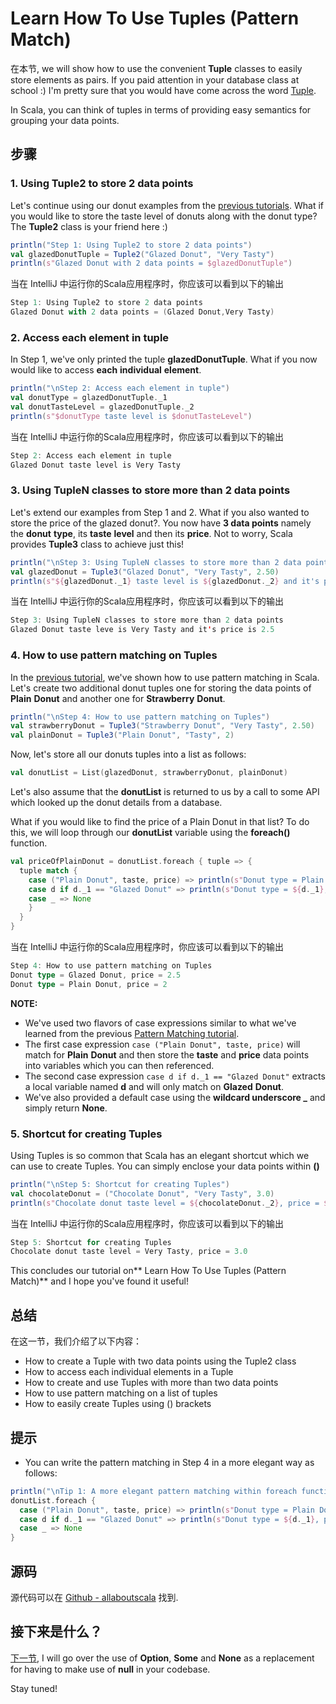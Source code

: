 # Learn How To Use Tuples (Pattern Match)

在本节, we will show how to use the convenient **Tuple** classes to easily store elements as pairs. If you paid attention in your database class at school :) I'm pretty sure that you would have come across the word [Tuple](https://en.wikipedia.org/wiki/Tuple).

 

In Scala, you can think of tuples in terms of providing easy semantics for grouping your data points.

## 步骤

### 1. Using Tuple2 to store 2 data points

Let's continue using our donut examples from the [previous tutorials](http://allaboutscala.com/tutorials/). What if you would like to store the taste level of donuts along with the donut type? The **Tuple2** class is your friend here :)

```scala
println("Step 1: Using Tuple2 to store 2 data points")
val glazedDonutTuple = Tuple2("Glazed Donut", "Very Tasty")
println(s"Glazed Donut with 2 data points = $glazedDonutTuple")

```

当在 IntelliJ 中运行你的Scala应用程序时，你应该可以看到以下的输出

```scala
Step 1: Using Tuple2 to store 2 data points
Glazed Donut with 2 data points = (Glazed Donut,Very Tasty)

```

### 2. Access each element in tuple

In Step 1, we've only printed the tuple **glazedDonutTuple**. What if you now would like to access **each** **individual** **element**.

```scala
println("\nStep 2: Access each element in tuple")
val donutType = glazedDonutTuple._1
val donutTasteLevel = glazedDonutTuple._2
println(s"$donutType taste level is $donutTasteLevel")

```

当在 IntelliJ 中运行你的Scala应用程序时，你应该可以看到以下的输出

```scala
Step 2: Access each element in tuple
Glazed Donut taste level is Very Tasty

```

### 3. Using TupleN classes to store more than 2 data points

Let's extend our examples from Step 1 and 2. What if you also wanted to store the price of the glazed donut?. You now have **3 data points** namely the **donut** **type**, its **taste** **level** and then its **price**. Not to worry, Scala provides **Tuple3** class to achieve just this!

```scala
println("\nStep 3: Using TupleN classes to store more than 2 data points")
val glazedDonut = Tuple3("Glazed Donut", "Very Tasty", 2.50)
println(s"${glazedDonut._1} taste level is ${glazedDonut._2} and it's price is ${glazedDonut._3}")

```

当在 IntelliJ 中运行你的Scala应用程序时，你应该可以看到以下的输出

```scala
Step 3: Using TupleN classes to store more than 2 data points
Glazed Donut taste leve is Very Tasty and it's price is 2.5

```

### 4. How to use pattern matching on Tuples

In the [previous tutorial](http://allaboutscala.com/tutorials/chapter-2-learning-basics-scala-programming/scala-tutorial-learn-how-to-use-pattern-matching/), we've shown how to use pattern matching in Scala. Let's create two additional donut tuples one for storing the data points of **Plain** **Donut** and another one for **Strawberry** **Donut**.

```scala
println("\nStep 4: How to use pattern matching on Tuples")
val strawberryDonut = Tuple3("Strawberry Donut", "Very Tasty", 2.50)
val plainDonut = Tuple3("Plain Donut", "Tasty", 2)

```

Now, let's store all our donuts tuples into a list as follows:

```scala
val donutList = List(glazedDonut, strawberryDonut, plainDonut)

```

Let's also assume that the **donutList** is returned to us by a call to some API which looked up the donut details from a database.

What if you would like to find the price of a Plain Donut in that list? To do this, we will loop through our **donutList** variable using the **foreach()** function.

```scala
val priceOfPlainDonut = donutList.foreach { tuple => {
  tuple match {
    case ("Plain Donut", taste, price) => println(s"Donut type = Plain Donut, price = $price")
    case d if d._1 == "Glazed Donut" => println(s"Donut type = ${d._1}, price = ${d._3}")
    case _ => None
    }
  }
}

```

当在 IntelliJ 中运行你的Scala应用程序时，你应该可以看到以下的输出

```scala
Step 4: How to use pattern matching on Tuples
Donut type = Glazed Donut, price = 2.5
Donut type = Plain Donut, price = 2

```

**NOTE:**

- We've used two flavors of case expressions similar to what we've learned from the previous [Pattern Matching tutorial](http://allaboutscala.com/tutorials/chapter-2-learning-basics-scala-programming/scala-tutorial-learn-how-to-use-pattern-matching/).
- The first case expression `case ("Plain Donut", taste, price)` will match for **Plain** **Donut** and then store the **taste** and **price** data points into variables which you can then referenced.
- The second case expression `case d if d._1 == "Glazed Donut"` extracts a local variable named **d** and will only match on **Glazed** **Donut**.
- We've also provided a default case using the **wildcard underscore _** and simply return **None**.

### 5. Shortcut for creating Tuples

Using Tuples is so common that Scala has an elegant shortcut which we can use to create Tuples. You can simply enclose your data points within **()**

```scala
println("\nStep 5: Shortcut for creating Tuples")
val chocolateDonut = ("Chocolate Donut", "Very Tasty", 3.0)
println(s"Chocolate donut taste level = ${chocolateDonut._2}, price = ${chocolateDonut._3}")

```

当在 IntelliJ 中运行你的Scala应用程序时，你应该可以看到以下的输出

```scala
Step 5: Shortcut for creating Tuples
Chocolate donut taste level = Very Tasty, price = 3.0

```

This concludes our tutorial on** Learn How To Use Tuples (Pattern Match)** and I hope you've found it useful!


## 总结

在这一节，我们介绍了以下内容：

- How to create a Tuple with two data points using the Tuple2 class
- How to access each individual elements in a Tuple
- How to create and use Tuples with more than two data points
- How to use pattern matching on a list of tuples
- How to easily create Tuples using () brackets

## 提示

- You can write the pattern matching in Step 4 in a more elegant way as follows:

```scala
println("\nTip 1: A more elegant pattern matching within foreach function")
donutList.foreach {
  case ("Plain Donut", taste, price) => println(s"Donut type = Plain Donut, price = $price")
  case d if d._1 == "Glazed Donut" => println(s"Donut type = ${d._1}, price = ${d._3}")
  case _ => None
}

```

##  

## 源码

源代码可以在 [Github - allaboutscala](https://github.com/nadimbahadoor/allaboutscala) 找到.

## 接下来是什么？

[下一节](http://allaboutscala.com/tutorials/chapter-2-learning-basics-scala-programming/scala-tutorial-learn-use-option-avoid-null/), I will go over the use of **Option**, **Some** and **None** as a replacement for having to make use of **null** in your codebase.

Stay tuned!
